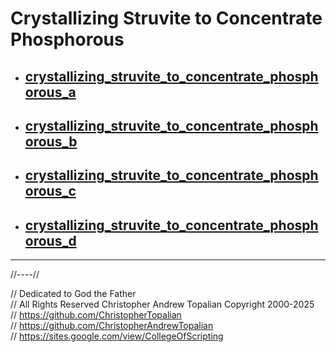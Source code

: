# Crystallizing Struvite to Concentrate Phosphorous

* ## [crystallizing_struvite_to_concentrate_phosphorous_a](crystallizing_struvite_to_concentrate_phosphorous_a.md)  

* ## [crystallizing_struvite_to_concentrate_phosphorous_b](crystallizing_struvite_to_concentrate_phosphorous_b.md)  

* ## [crystallizing_struvite_to_concentrate_phosphorous_c](crystallizing_struvite_to_concentrate_phosphorous_c.md)  

* ## [crystallizing_struvite_to_concentrate_phosphorous_d](crystallizing_struvite_to_concentrate_phosphorous_d.md)  

---

//----//

// Dedicated to God the Father  
// All Rights Reserved Christopher Andrew Topalian Copyright 2000-2025  
// https://github.com/ChristopherTopalian  
// https://github.com/ChristopherAndrewTopalian  
// https://sites.google.com/view/CollegeOfScripting  

